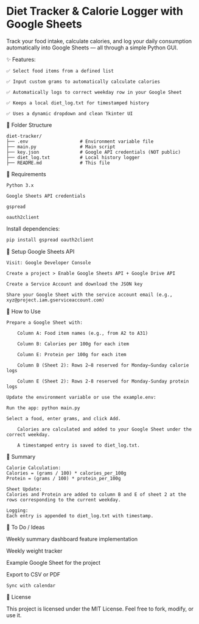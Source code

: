 # Diet Tracker & Calorie Logger with Google Sheets

Track your food intake, calculate calories, and log your daily consumption automatically into Google Sheets — all through a simple Python GUI.

✨ Features:

    ✅ Select food items from a defined list

    ✅ Input custom grams to automatically calculate calories

    ✅ Automatically logs to correct weekday row in your Google Sheet

    ✅ Keeps a local diet_log.txt for timestamped history

    ✅ Uses a dynamic dropdown and clean Tkinter UI

📁 Folder Structure

```text
diet-tracker/
├── .env                   # Environment variable file
├── main.py                # Main script
├── key.json               # Google API credentials (NOT public)
├── diet_log.txt           # Local history logger
├── README.md              # This file
```

🔧 Requirements

    Python 3.x

    Google Sheets API credentials

    gspread

    oauth2client

Install dependencies:

```bash 
pip install gspread oauth2client
```

🔐 Setup Google Sheets API

    Visit: Google Developer Console

    Create a project > Enable Google Sheets API + Google Drive API

    Create a Service Account and download the JSON key

    Share your Google Sheet with the service account email (e.g., xyz@project.iam.gserviceaccount.com)

🚀 How to Use

    Prepare a Google Sheet with:

        Column A: Food item names (e.g., from A2 to A31)

        Column B: Calories per 100g for each item

        Column E: Protein per 100g for each item

        Column B (Sheet 2): Rows 2–8 reserved for Monday–Sunday calorie logs

        Column E (Sheet 2): Rows 2-8 reserved for Monday-Sunday protein logs

    Update the environment variable or use the example.env:

    Run the app: python main.py

    Select a food, enter grams, and click Add.

        Calories are calculated and added to your Google Sheet under the correct weekday.

        A timestamped entry is saved to diet_log.txt.

🧠 Summary

    Calorie Calculation:
    Calories = (grams / 100) * calories_per_100g
    Protein = (grams / 100) * protein_per_100g

    Sheet Update:
    Calories and Protein are added to column B and E of sheet 2 at the rows corresponding to the current weekday.

    Logging:
    Each entry is appended to diet_log.txt with timestamp.

📌 To Do / Ideas

Weekly summary dashboard feature implementation 

Weekly weight tracker 

Example Google Sheet for the project

Export to CSV or PDF

    Sync with calendar

📃 License

This project is licensed under the MIT License. Feel free to fork, modify, or use it.

